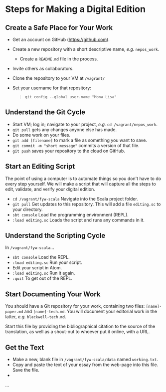 # Steps for Making a Digital Edition

## Create a Safe Place for Your Work

- Get an account on GitHub (https://github.com).
- Create a new repository with a short descriptive name, *e.g.* `nepos_work`.
	- Create a `README.md` file in the process.
- Invite others as collaborators.
- Clone the repository to your VM at `/vagrant/`
- Set your username for that repository:

	> `git config --global user.name "Mona Lisa"`

## Understand the Git Cycle

- Start VM; log in; navigate to your project, *e.g.* `cd /vagrant/nepos_work`.
- `git pull` gets any changes anyone else has made.
- Do some work on your files.
- `git add [filename]` to mark a file as something you want to save.
- `git commit -m "short message"` commits a version of that file.
- `git push` saves your repository to the cloud on GitHub.

## Start an Editing Script

The point of using a computer is to automate things so you don't have to do every step yourself. We will make a script that will capture all the steps to edit, validate, and verify your digital edition.

- `cd /vagrant/fyw-scala` Navigate into the Scala project folder.
- `git pull` Get updates to this repository. This will add a file `editing.sc` to your directory.
- `sbt console` Load the programming environment (REPL).
- `:load editing.sc` Loads the script and runs any commands in it.

## Understand the Scripting Cycle

In `/vagrant/fyw-scala`…

- `sbt console` Load the REPL.
- `:load editing.sc` Run your script.
- Edit your script in Atom.
- `:load editing.sc` Run it again.
- `:quit` To get out of the REPL.

## Start Documenting Your Work

You should have a Git repository for your work, containing two files: `[name]-paper.md` and `[name]-tech.md`. You will document your editorial work in the latter, *e.g.* `blackwell-tech.md`.

Start this file by providing the bibliographical citation to the source of the translation, as well as a shout-out to whoever put it online, with a URL.

## Get the Text

- Make a new, blank file in `/vagrant/fyw-scala/data` named `working.txt`.
- Copy and paste the text of your essay from the web-page into this file. Save the file.
- 



…
